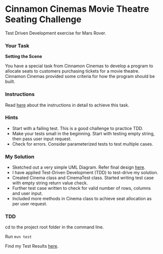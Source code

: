 # Cinnamon Cinemas Movie Theatre Seating Challenge
Test Driven Development exercise for Mars Rover.


### Your Task
**Setting the Scene**

You have a special task from Cinnamon Cinemas to develop a program to allocate seats to customers purchasing tickets for a movie theatre.
Cinnamon Cinemas provided some criteria for how the program should be built.

### Instructions

Read [here](/docs/Cinnamon_Cinema_Task_Instructions.pdf) about the instructions in detail to achieve this task.

### Hints

* Start with a failing test. This is a good challenge to practice TDD.
* Make your tests small in the beginning. Start with testing empty string, then pass user input request. 
* Check for errors. Consider parameterized tests to test multiple cases.

### My Solution

* Sketched out a very simple UML Diagram. Refer final design [here](/docs/UML_Cinnamon_Cinemas.png). 
* I have applied Test-Driven Development (TDD) to test-drive my solution. 
* Created Cinema class and CinemaTest class. Started writing test case with empty string return value check.
* Further test case written to check for valid number of rows, columns and user input.
* Included more methods in Cinema class to achieve seat allocation as per user request.

### TDD

cd to the project root folder in the command line.

Run ``mvn test``

Find my Test Results [here](https://htmlpreview.github.io/?https://github.com/deepatesting/cinnamon_cinemas/blob/master/docs/Test_Results-CinemaTest.html).

